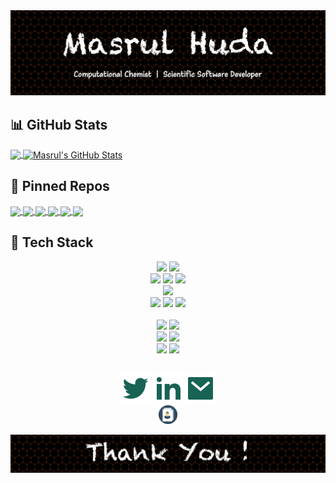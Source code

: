 <!-- Theme: https://github.com/anuraghazra/github-readme-stats --> 

<img src="welcome.jpg" alt="drawing" width="800"/>

## :bar_chart: GitHub Stats

<a href="https://github.com/masrul/masrul">
  <img align="center" src="https://github-readme-stats.vercel.app/api/top-langs/?username=masrul&hide=roff,tex&theme=radical&langs_count=3" />
</a>
<a href="https://github.com/masrul/masrul">
  <img align="center" src="https://github-readme-stats.vercel.app/api?username=masrul&show_icons=true&line_height=27&count_private=true&theme=radical" alt="Masrul's GitHub Stats" />
</a>


 
## :link: Pinned Repos 

<a href="https://github.com/masrul/GenTopo">
  <img align="center" src="https://github-readme-stats.vercel.app/api/pin/?username=masrul&repo=GenTopo&hide=description&theme=radical" />
</a>

<a href="https://github.com/masrul/GMXFit">
  <img align="center" src="https://github-readme-stats.vercel.app/api/pin/?username=masrul&repo=GMXFit&hide=description&theme=radical" />
</a>


<a href="https://github.com/masrul/BibtexFixer">
  <img align="center" src="https://github-readme-stats.vercel.app/api/pin/?username=masrul&repo=BibtexFixer&hide=description&theme=radical" />
</a>

<a href="https://github.com/masrul/OverLapRemover">
  <img align="center" src="https://github-readme-stats.vercel.app/api/pin/?username=masrul&repo=OverLapRemover&hide=description&theme=radical" />
</a>

<a href="https://github.com/masrul/DSMC">
  <img align="center" src="https://github-readme-stats.vercel.app/api/pin/?username=masrul&repo=DSMC&hide=description&theme=radical" />
</a>

<a href="https://github.com/masrul/Parallel-Computing-MPI">
  <img align="center" src="https://github-readme-stats.vercel.app/api/pin/?username=masrul&repo=Parallel-Computing-MPI&hide=description&theme=radical" />
</a>


## 🔧 Tech Stack

<p align="center">
<img src="https://img.shields.io/badge/OS-Linux-information?style=flat&logo=linux&logoColor=white&color=pink" height="22">
<img src="https://img.shields.io/badge/OS-macOS-information?style=flat&logo=Apple&color=pink" height="22">
<br />
<img src="https://img.shields.io/badge/Lang-c++-information?style=flat&logo=c%2B%2B&color=pink" height="22">
<img src="https://img.shields.io/badge/Lang-python-information?style=flat&logo=python&logoColor=white&color=pink" height="22">
<img src="https://img.shields.io/badge/Lang-Fortran-informational?style=flat&logo=Fortran&logoColor=white&color=pink" height="22">
<br />
<img src="https://img.shields.io/badge/HPC-MPI/OpenMP/OpenACC-informational?style=flat&logo=CodeIgniter&logoColor=white&color=pink" height="22"> 
<br/>
<img src="https://img.shields.io/badge/IDE-VIM-informational?style=flat&logo=vim&logoColor=white&color=pink" height="22">
<img src="https://img.shields.io/badge/Shell-Bash-informational?style=flat&logo=gnu-bash&logoColor=white&color=pink" height="22">
<img src="https://img.shields.io/badge/VersionCtrl-Git-05122A?style=flat&logo=git&logoColor=white&color=pink" height="22">
<br />

<br />
<img src="https://img.shields.io/badge/Simulation-Gromacs-informational?style=flat&logo=Songoda&logoColor=white&color=powderblue" height="22">
<img src="https://img.shields.io/badge/Simulation-LAMMPS-informational?style=flat&logo=Songoda&logoColor=white&color=powderblue" height="22">

<br />
<img src="https://img.shields.io/badge/Simulation-Gaussian-informational?style=flat&logo=Songoda&logoColor=white&color=powderblue" height="22">
<img src="https://img.shields.io/badge/Simulation-CP2K-informational?style=flat&logo=Songoda&logoColor=white&color=powderblue" height="22">

<br />
<img src="https://img.shields.io/badge/Render-VMD-informational?style=flat&logo=Vivaldi&logoColor=white&color=powderblue" height="22">
<img src="https://img.shields.io/badge/Render-Blender-informational?style=flat&logo=Blender&logoColor=white&color=powderblue" height="22">

</p>




## 

<!-- https://github.com/jayehernandez/jayehernandez/blob/main/README.md -->
<p align="center">
  <p align="center">
    <a href="https://twitter.com/iMasrulHuda" alt="Twitter"><img src="./twitter-fill.svg"></a>
    <a href="https://www.linkedin.com/in/masrulhuda/" alt="Linkedin"><img src="./linkedin-fill.svg"></a>
    <a href="mailto:mmh568@msstate.edu" alt="Contact me"><img src="./mail-fill.svg"></a>
    <br />
    <a href="https://github.com/masrul/masrul/blob/main/MasrulHuda-CV.pdf" alt="Contact me"><img src="./cv.svg" width="30"></a>
  </p>
</p>
<img src="thanks.jpg" alt="drawing" width="800"/>

